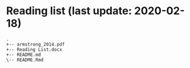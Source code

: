 
# Reading list (last update: 2020-02-18)

    .
    +-- armstrong_2014.pdf
    +-- Reading List.docx
    +-- README.md
    \-- README.Rmd

